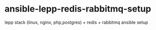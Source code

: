 # ansible-lepp-redis-rabbitmq-setup
lepp stack (linux, nginx, php,postgres) + redis + rabbitmq ansible setup
